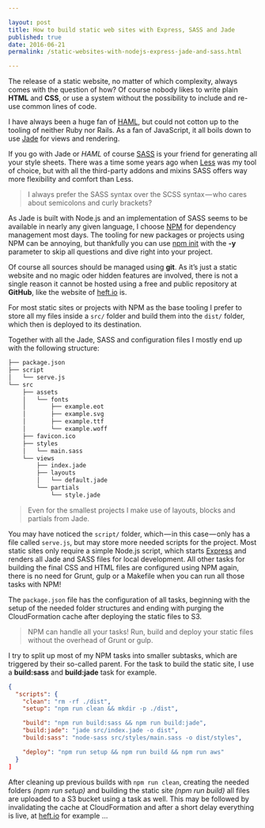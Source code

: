 ```yaml
---

layout: post
title: How to build static web sites with Express, SASS and Jade
published: true
date: 2016-06-21
permalink: /static-websites-with-nodejs-express-jade-and-sass.html

---
```


The release of a static website, no matter of which complexity, always comes with the question of how? Of course nobody likes to write plain **HTML** and **CSS**, or use a system without the possibility to include and re-use common lines of code.

I have always been a huge fan of [HAML](http://haml.info), but could not cotton up to the tooling of neither Ruby nor Rails. As a fan of JavaScript, it all boils down to use [Jade](http://jade-lang.com) for views and rendering.

If you go with Jade or *HAML* of course [SASS](http://sass-lang.com) is your friend for generating all your style sheets. There was a time some years ago when [Less](http://lesscss.org) was my tool of choice, but with all the third-party addons and mixins SASS offers way more flexibility and comfort than Less.

> I always prefer the SASS syntax over the SCSS syntax — who cares about semicolons and curly brackets?

As Jade is built with Node.js and an implementation of SASS seems to be available in nearly any given language, I choose [NPM](http://npmjs.com) for dependency management most days. The tooling for new packages or projects using NPM can be annoying, but thankfully you can use [npm init](https://docs.npmjs.com/cli/init) with the **-y** parameter to skip all questions and dive right into your project.

Of course all sources should be managed using **git**. As it’s just a static website and no magic oder hidden features are involved, there is not a single reason it cannot be hosted using a free and public repository at **GitHub**, like the website of [heft.io](https://github.com/heft/heft.io) is.

For most static sites or projects with NPM as the base tooling I prefer to store all my files inside a `src/` folder and build them into the `dist/` folder, which then is deployed to its destination.

Together with all the Jade, SASS and configuration files I mostly end up with the following structure:

```bash
├── package.json
├── script
│   └── serve.js
└── src
    ├── assets
    │   └── fonts
    │       ├── example.eot
    │       ├── example.svg
    │       ├── example.ttf
    │       └── example.woff
    ├── favicon.ico
    ├── styles
    │   └── main.sass
    └── views
        ├── index.jade
        ├── layouts
        │   └── default.jade
        └── partials
            └── style.jade
```

> Even for the smallest projects I make use of layouts, blocks and partials from Jade.

You may have noticed the `script/` folder, which — in this case — only has a file called `serve.js`, but may store more needed scripts for the project. Most static sites only require a simple Node.js script, which starts [Express](http://expressjs.com/) and renders all Jade and SASS files for local development. All other tasks for building the final CSS and HTML files are configured using NPM again, there is no need for Grunt, gulp or a Makefile when you can run all those tasks with NPM!

The `package.json` file has the configuration of all tasks, beginning with the setup of the needed folder structures and ending with purging the CloudFormation cache after deploying the static files to S3.

> NPM can handle all your tasks! Run, build and deploy your static files without the overhead of Grunt or gulp.

I try to split up most of my NPM tasks into smaller subtasks, which are triggered by their so-called parent. For the task to build the static site, I use a **build:sass** and **build:jade** task for example.

``` json
{
  "scripts": {
    "clean": "rm -rf ./dist",
    "setup": "npm run clean && mkdir -p ./dist",

    "build": "npm run build:sass && npm run build:jade",
    "build:jade": "jade src/index.jade -o dist",
    "build:sass": "node-sass src/styles/main.sass -o dist/styles",

    "deploy": "npm run setup && npm run build && npm run aws"
  }
]
```

After cleaning up previous builds with `npm run clean`, creating the needed folders *(npm run setup)* and building the static site *(npm run build)* all files are uploaded to a S3 bucket using a task as well. This may be followed by invalidating the cache at CloudFormation and after a short delay everything is live, at [heft.io](https://heft.io) for example …